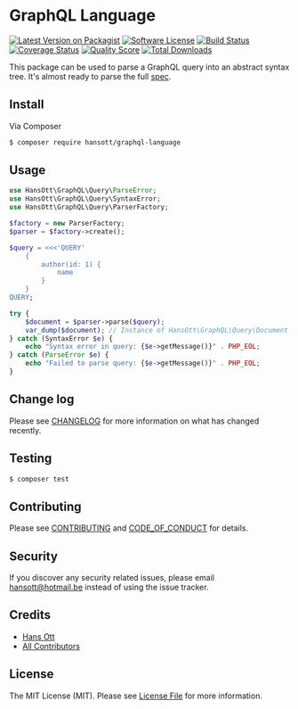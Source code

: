 # GraphQL Language

[![Latest Version on Packagist][ico-version]][link-packagist]
[![Software License][ico-license]](LICENSE.md)
[![Build Status][ico-travis]][link-travis]
[![Coverage Status][ico-scrutinizer]][link-scrutinizer]
[![Quality Score][ico-code-quality]][link-code-quality]
[![Total Downloads][ico-downloads]][link-downloads]

This package can be used to parse a GraphQL query into an abstract syntax tree. It's almost ready to parse the full [spec](https://facebook.github.io/graphql/).

## Install

Via Composer

``` bash
$ composer require hansott/graphql-language
```

## Usage

``` php
use HansOtt\GraphQL\Query\ParseError;
use HansOtt\GraphQL\Query\SyntaxError;
use HansOtt\GraphQL\Query\ParserFactory;

$factory = new ParserFactory;
$parser = $factory->create();

$query = <<<'QUERY'
    {
        author(id: 1) {
            name
        }
    }
QUERY;

try {
    $document = $parser->parse($query);
    var_dump($document); // Instance of HansOtt\GraphQL\Query\Document
} catch (SyntaxError $e) {
    echo "Syntax error in query: {$e->getMessage()}" . PHP_EOL;
} catch (ParseError $e) {
    echo "Failed to parse query: {$e->getMessage()}" . PHP_EOL;
}
```

## Change log

Please see [CHANGELOG](CHANGELOG.md) for more information on what has changed recently.

## Testing

``` bash
$ composer test
```

## Contributing

Please see [CONTRIBUTING](CONTRIBUTING.md) and [CODE_OF_CONDUCT](CODE_OF_CONDUCT.md) for details.

## Security

If you discover any security related issues, please email hansott@hotmail.be instead of using the issue tracker.

## Credits

- [Hans Ott][link-author]
- [All Contributors][link-contributors]

## License

The MIT License (MIT). Please see [License File](LICENSE.md) for more information.

[ico-version]: https://img.shields.io/packagist/v/hansott/graphql-language.svg?style=flat-square
[ico-license]: https://img.shields.io/badge/license-MIT-brightgreen.svg?style=flat-square
[ico-travis]: https://img.shields.io/travis/hansott/graphql-language/master.svg?style=flat-square
[ico-scrutinizer]: https://img.shields.io/scrutinizer/coverage/g/hansott/graphql-language.svg?style=flat-square
[ico-code-quality]: https://img.shields.io/scrutinizer/g/hansott/graphql-language.svg?style=flat-square
[ico-downloads]: https://img.shields.io/packagist/dt/hansott/graphql-language.svg?style=flat-square

[link-packagist]: https://packagist.org/packages/hansott/graphql-language
[link-travis]: https://travis-ci.org/hansott/graphql-language
[link-scrutinizer]: https://scrutinizer-ci.com/g/hansott/graphql-language/code-structure
[link-code-quality]: https://scrutinizer-ci.com/g/hansott/graphql-language
[link-downloads]: https://packagist.org/packages/hansott/graphql-language
[link-author]: https://github.com/hansott
[link-contributors]: ../../contributors
